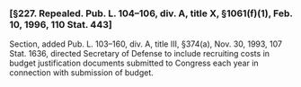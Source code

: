 ### [§227. Repealed. Pub. L. 104–106, div. A, title X, §1061(f)(1), Feb. 10, 1996, 110 Stat. 443] ###

Section, added Pub. L. 103–160, div. A, title III, §374(a), Nov. 30, 1993, 107 Stat. 1636, directed Secretary of Defense to include recruiting costs in budget justification documents submitted to Congress each year in connection with submission of budget.